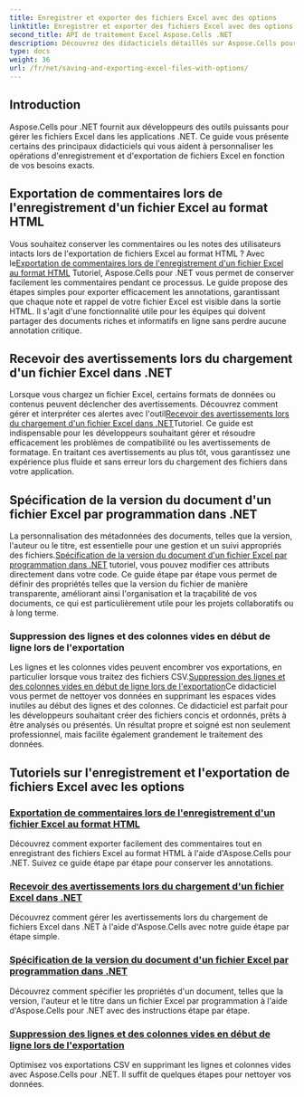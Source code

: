 ```yaml
---
title: Enregistrer et exporter des fichiers Excel avec des options
linktitle: Enregistrer et exporter des fichiers Excel avec des options
second_title: API de traitement Excel Aspose.Cells .NET
description: Découvrez des didacticiels détaillés sur Aspose.Cells pour .NET concernant l'enregistrement et l'exportation de fichiers Excel. Apprenez à gérer les commentaires, les propriétés des documents, les avertissements et le découpage des données.
type: docs
weight: 36
url: /fr/net/saving-and-exporting-excel-files-with-options/
---
```

## Introduction

Aspose.Cells pour .NET fournit aux développeurs des outils puissants pour gérer les fichiers Excel dans les applications .NET. Ce guide vous présente certains des principaux didacticiels qui vous aident à personnaliser les opérations d'enregistrement et d'exportation de fichiers Excel en fonction de vos besoins exacts.

## Exportation de commentaires lors de l'enregistrement d'un fichier Excel au format HTML

 Vous souhaitez conserver les commentaires ou les notes des utilisateurs intacts lors de l'exportation de fichiers Excel au format HTML ? Avec le[Exportation de commentaires lors de l'enregistrement d'un fichier Excel au format HTML](./exporting-comments/) Tutoriel, Aspose.Cells pour .NET vous permet de conserver facilement les commentaires pendant ce processus. Le guide propose des étapes simples pour exporter efficacement les annotations, garantissant que chaque note et rappel de votre fichier Excel est visible dans la sortie HTML. Il s'agit d'une fonctionnalité utile pour les équipes qui doivent partager des documents riches et informatifs en ligne sans perdre aucune annotation critique. 

## Recevoir des avertissements lors du chargement d'un fichier Excel dans .NET

 Lorsque vous chargez un fichier Excel, certains formats de données ou contenus peuvent déclencher des avertissements. Découvrez comment gérer et interpréter ces alertes avec l'outil[Recevoir des avertissements lors du chargement d'un fichier Excel dans .NET](./getting-warnings-while-loading-excel-file/)Tutoriel. Ce guide est indispensable pour les développeurs souhaitant gérer et résoudre efficacement les problèmes de compatibilité ou les avertissements de formatage. En traitant ces avertissements au plus tôt, vous garantissez une expérience plus fluide et sans erreur lors du chargement des fichiers dans votre application.

## Spécification de la version du document d'un fichier Excel par programmation dans .NET

 La personnalisation des métadonnées des documents, telles que la version, l'auteur ou le titre, est essentielle pour une gestion et un suivi appropriés des fichiers.[Spécification de la version du document d'un fichier Excel par programmation dans .NET](./specifying-document-version-of-excel-file/) tutoriel, vous pouvez modifier ces attributs directement dans votre code. Ce guide étape par étape vous permet de définir des propriétés telles que la version du fichier de manière transparente, améliorant ainsi l'organisation et la traçabilité de vos documents, ce qui est particulièrement utile pour les projets collaboratifs ou à long terme.

### Suppression des lignes et des colonnes vides en début de ligne lors de l'exportation

 Les lignes et les colonnes vides peuvent encombrer vos exportations, en particulier lorsque vous traitez des fichiers CSV.[Suppression des lignes et des colonnes vides en début de ligne lors de l'exportation](./trimming-leading-blank-rows-and-columns/)Ce didacticiel vous permet de nettoyer vos données en supprimant les espaces vides inutiles au début des lignes et des colonnes. Ce didacticiel est parfait pour les développeurs souhaitant créer des fichiers concis et ordonnés, prêts à être analysés ou présentés. Un résultat propre et soigné est non seulement professionnel, mais facilite également grandement le traitement des données.

## Tutoriels sur l'enregistrement et l'exportation de fichiers Excel avec les options
### [Exportation de commentaires lors de l'enregistrement d'un fichier Excel au format HTML](./exporting-comments/)
Découvrez comment exporter facilement des commentaires tout en enregistrant des fichiers Excel au format HTML à l'aide d'Aspose.Cells pour .NET. Suivez ce guide étape par étape pour conserver les annotations.
### [Recevoir des avertissements lors du chargement d'un fichier Excel dans .NET](./getting-warnings-while-loading-excel-file/)
Découvrez comment gérer les avertissements lors du chargement de fichiers Excel dans .NET à l'aide d'Aspose.Cells avec notre guide étape par étape simple.
### [Spécification de la version du document d'un fichier Excel par programmation dans .NET](./specifying-document-version-of-excel-file/)
Découvrez comment spécifier les propriétés d'un document, telles que la version, l'auteur et le titre dans un fichier Excel par programmation à l'aide d'Aspose.Cells pour .NET avec des instructions étape par étape.
### [Suppression des lignes et des colonnes vides en début de ligne lors de l'exportation](./trimming-leading-blank-rows-and-columns/)
Optimisez vos exportations CSV en supprimant les lignes et colonnes vides avec Aspose.Cells pour .NET. Il suffit de quelques étapes pour nettoyer vos données.